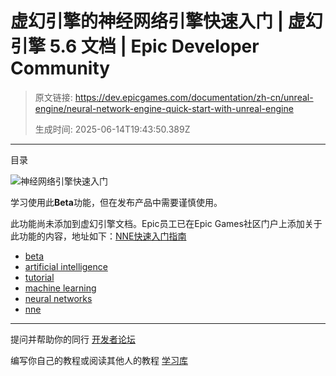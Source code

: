 # 虚幻引擎的神经网络引擎快速入门 | 虚幻引擎 5.6 文档 | Epic Developer Community

> 原文链接: https://dev.epicgames.com/documentation/zh-cn/unreal-engine/neural-network-engine-quick-start-with-unreal-engine
> 
> 生成时间: 2025-06-14T19:43:50.389Z

---

目录

![神经网络引擎快速入门](https://dev.epicgames.com/community/api/documentation/image/85a2b6ad-abaf-4eac-90c8-5dadaae40ec6?resizing_type=fill&width=1920&height=335)

学习使用此**Beta**功能，但在发布产品中需要谨慎使用。

此功能尚未添加到虚幻引擎文档。Epic员工已在Epic Games社区门户上添加关于此功能的内容，地址如下：[NNE快速入门指南](https://dev.epicgames.com/community/learning/courses/e7w/unreal-engine-neural-network-engine-nne/34q9/unreal-engine-nne-quick-start-guide-5-3)

-   [beta](https://dev.epicgames.com/community/search?query=beta)
-   [artificial intelligence](https://dev.epicgames.com/community/search?query=artificial%20intelligence)
-   [tutorial](https://dev.epicgames.com/community/search?query=tutorial)
-   [machine learning](https://dev.epicgames.com/community/search?query=machine%20learning)
-   [neural networks](https://dev.epicgames.com/community/search?query=neural%20networks)
-   [nne](https://dev.epicgames.com/community/search?query=nne)

* * *

提问并帮助你的同行 [开发者论坛](https://forums.unrealengine.com/categories?tag=unreal-engine)

编写你自己的教程或阅读其他人的教程 [学习库](https://dev.epicgames.com/community/unreal-engine/learning)